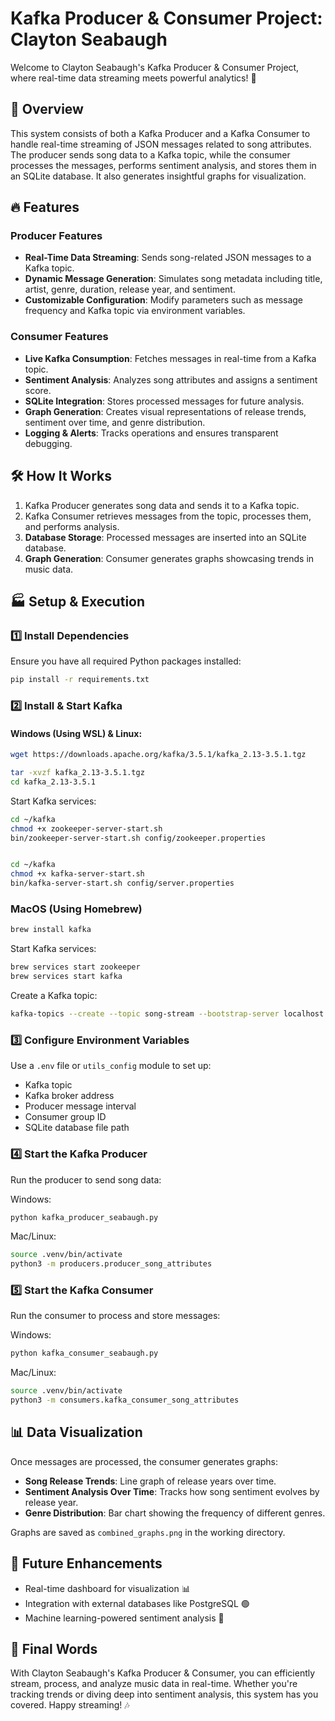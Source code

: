 # Kafka Producer & Consumer Project: Clayton Seabaugh 

Welcome to Clayton Seabaugh's Kafka Producer & Consumer Project, where real-time data streaming meets powerful analytics! 🚀

## 📌 Overview
This system consists of both a Kafka Producer and a Kafka Consumer to handle real-time streaming of JSON messages related to song attributes. The producer sends song data to a Kafka topic, while the consumer processes the messages, performs sentiment analysis, and stores them in an SQLite database. It also generates insightful graphs for visualization.

## 🔥 Features
### Producer Features
- **Real-Time Data Streaming**: Sends song-related JSON messages to a Kafka topic.
- **Dynamic Message Generation**: Simulates song metadata including title, artist, genre, duration, release year, and sentiment.
- **Customizable Configuration**: Modify parameters such as message frequency and Kafka topic via environment variables.

### Consumer Features
- **Live Kafka Consumption**: Fetches messages in real-time from a Kafka topic.
- **Sentiment Analysis**: Analyzes song attributes and assigns a sentiment score.
- **SQLite Integration**: Stores processed messages for future analysis.
- **Graph Generation**: Creates visual representations of release trends, sentiment over time, and genre distribution.
- **Logging & Alerts**: Tracks operations and ensures transparent debugging.

## 🛠️ How It Works
1. Kafka Producer generates song data and sends it to a Kafka topic.
2. Kafka Consumer retrieves messages from the topic, processes them, and performs analysis.
3. **Database Storage**: Processed messages are inserted into an SQLite database.
4. **Graph Generation**: Consumer generates graphs showcasing trends in music data.

## 🏭️ Setup & Execution
### 1️⃣ Install Dependencies
Ensure you have all required Python packages installed:
```sh
pip install -r requirements.txt
```

### 2️⃣ Install & Start Kafka
#### **Windows (Using WSL) & Linux:**
```sh
wget https://downloads.apache.org/kafka/3.5.1/kafka_2.13-3.5.1.tgz
```
```sh
tar -xvzf kafka_2.13-3.5.1.tgz
cd kafka_2.13-3.5.1
```
Start Kafka services:
```sh
cd ~/kafka
chmod +x zookeeper-server-start.sh
bin/zookeeper-server-start.sh config/zookeeper.properties 


cd ~/kafka
chmod +x kafka-server-start.sh
bin/kafka-server-start.sh config/server.properties 

```
### **MacOS (Using Homebrew)**
```sh
brew install kafka
```
Start Kafka services:
```sh
brew services start zookeeper
brew services start kafka
```
Create a Kafka topic:
```sh
kafka-topics --create --topic song-stream --bootstrap-server localhost:9092 --partitions 1 --replication-factor 1
```

### 3️⃣ Configure Environment Variables
Use a `.env` file or `utils_config` module to set up:
- Kafka topic
- Kafka broker address
- Producer message interval
- Consumer group ID
- SQLite database file path

### 4️⃣ Start the Kafka Producer
Run the producer to send song data:

Windows:
```sh
python kafka_producer_seabaugh.py
```
Mac/Linux:
```sh
source .venv/bin/activate
python3 -m producers.producer_song_attributes
```

### 5️⃣ Start the Kafka Consumer
Run the consumer to process and store messages:

Windows:
```sh
python kafka_consumer_seabaugh.py
```
Mac/Linux:
```sh
source .venv/bin/activate
python3 -m consumers.kafka_consumer_song_attributes
```

## 📊 Data Visualization
Once messages are processed, the consumer generates graphs:
- **Song Release Trends**: Line graph of release years over time.
- **Sentiment Analysis Over Time**: Tracks how song sentiment evolves by release year.
- **Genre Distribution**: Bar chart showing the frequency of different genres.

Graphs are saved as `combined_graphs.png` in the working directory.

## 🚀 Future Enhancements
- Real-time dashboard for visualization 📊
- Integration with external databases like PostgreSQL 🟢
- Machine learning-powered sentiment analysis 🤖

## 📢 Final Words 
With Clayton Seabaugh's Kafka Producer & Consumer, you can efficiently stream, process, and analyze music data in real-time. Whether you're tracking trends or diving deep into sentiment analysis, this system has you covered. Happy streaming! 🎶

